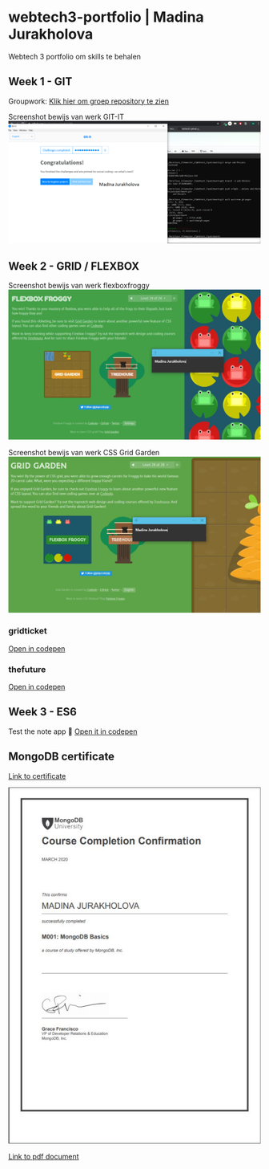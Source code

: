 # webtech3-portfolio | Madina Jurakholova
Webtech 3 portfolio om skills te behalen

## Week 1 - GIT
Groupwork:
[Klik hier om groep repository te zien](https://github.com/MinjuCo/2imd-webtech3-lab1.git)

Screenshot bewijs van werk GIT-IT
![Screenshot GIT-IT](https://github.com/MinjuCo/webtech3-portfolio/blob/master/lab1-git/git-screenshot.png "Bewijs GIT-IT")

## Week 2 - GRID / FLEXBOX
Screenshot bewijs van werk flexboxfroggy
![Screenshot Flexbox Froggy](https://github.com/MinjuCo/webtech3-portfolio/blob/master/lab2-grid/flexboxfroggy_mj.JPG "Bewijs Flexbox Froggy")

Screenshot bewijs van werk CSS Grid Garden
![Screenshot CSS Grid Garden](https://github.com/MinjuCo/webtech3-portfolio/blob/master/lab2-grid/gridgarden_mj.JPG "Bewijs Grid Garden")

### gridticket
[Open in codepen](https://codepen.io/minju_98/pen/zYGwbVJ)

### thefuture
[Open in codepen](https://codepen.io/minju_98/pen/xxGdbwo)

## Week 3 - ES6
Test the note app 📝
[Open it in codepen](https://codepen.io/minju_98/pen/xxGpXwJ)

## MongoDB certificate
[Link to certificate](http://university.mongodb.com/course_completion/06607fcf-aa37-40da-9324-006b56564c49)

![Screenshot m001 certificate](https://github.com/MinjuCo/webtech3-portfolio/blob/master/lab12-mongodb/mj_mongodb_certificate.JPG "MongoDB M001 completion certificate")

[Link to pdf document](https://github.com/MinjuCo/webtech3-portfolio/blob/master/lab12-mongodb/M001-Course-Completion-Confirmation.pdf)